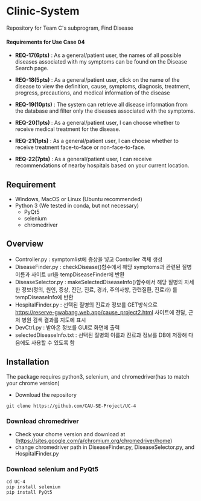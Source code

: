 # Clinic-System
Repository for Team C's subprogram, Find Disease

#### Requirements for Use Case 04
- **REQ-17(6pts)** : As a general/patient user, the names of all possible diseases associated with my symptoms can be found on the Disease Search page.

- **REQ-18(5pts)** : As a general/patient user, click on the name of the disease to view the definition, cause, symptoms, diagnosis, treatment, progress, precautions, and medical information of the disease

- **REQ-19(10pts)** : The system can retrieve all disease information from the database and filter only the diseases associated with the symptoms.

- **REQ-20(1pts)** : As a general/patient user, I can choose whether to receive medical treatment for the disease.

- **REQ-21(1pts)** : As a general/patient user, I can choose whether to receive treatment face-to-face or non-face-to-face.

- **REQ-22(7pts)** : As a general/patient user, I can receive recommendations of nearby hospitals based on your current location.



## Requirement
- Windows, MacOS or Linux (Ubuntu recommended)
- Python 3 (We tested in conda, but not necessary)
  - PyQt5
  - selenium
  - chromedriver


## Overview
- Controller.py : symptomlist에 증상을 넣고 Controller 객체 생성
- DiseaseFinder.py : checkDisease()함수에서 해당 symptoms과 관련된 질병 이름과 사이트 url을 tempDiseaseFinder에 반환
- DiseaseSelector.py : makeSelectedDiseaseInfo()함수에서 해당 질병의 자세한 정보(정의, 원인, 증상, 진단, 진료, 경과, 주의사항, 관련질환, 진료과) 를 tempDiseaseInfo에 반환
- HospitalFinder.py : 선택된 질병의 진료과 정보를 GET방식으로 https://reserve-gwabang.web.app/cause_project2.html 사이트에 전달, 근처 병원 검색 결과를 지도에 표시
- DevCtrl.py : 받아온 정보를 GUI로 화면에 출력
- selectedDiseaseInfo.txt : 선택된 질병의 이름과 진료과 정보를 DB에 저장해 다음에도 사용할 수 있도록 함

## Installation
The package requires python3, selenium, and chromedriver(has to match your chrome version)
- Download the repository

```
git clone https://github.com/CAU-SE-Project/UC-4
```

### Download chromedriver
- Check your chome version and download at (https://sites.google.com/a/chromium.org/chromedriver/home)
- change chromedriver path in DiseaseFinder.py, DiseaseSelector.py, and HospitalFinder.py


### Download selenium and PyQt5
```
cd UC-4
pip install selenium
pip install PyQt5
```
